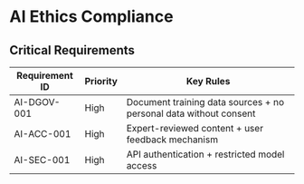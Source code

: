 # AI Ethics Compliance

## Critical Requirements
| Requirement ID | Priority | Key Rules |
|----------------|----------|------------|
| AI-DGOV-001 | High | Document training data sources + no personal data without consent |
| AI-ACC-001 | High | Expert-reviewed content + user feedback mechanism |
| AI-SEC-001 | High | API authentication + restricted model access |
